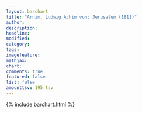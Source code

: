 ```yaml
---
layout: barchart
title: "Arnim, Ludwig Achim von: Jerusalem (1811)"
author:
description:
headline:
modified:
category:
tags:
imagefeature: 
mathjax: 
chart: 
comments: true
featured: false
list: false
amounttsv: 195.tsv
---
```

{% include barchart.html %}
